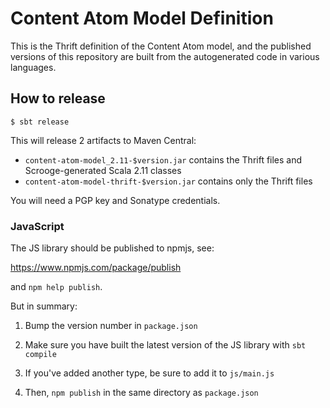 # Content Atom Model Definition

This is the Thrift definition of the Content Atom model, and the published
versions of this repository are built from the autogenerated code in various
languages.

## How to release

```
$ sbt release
```

This will release 2 artifacts to Maven Central:

* `content-atom-model_2.11-$version.jar` contains the Thrift files and Scrooge-generated Scala 2.11 classes
* `content-atom-model-thrift-$version.jar` contains only the Thrift files

You will need a PGP key and Sonatype credentials.

### JavaScript

The JS library should be published to npmjs, see:

https://www.npmjs.com/package/publish

and `npm help publish`.

But in summary:

1. Bump the version number in `package.json`

2. Make sure you have built the latest version of the JS library with `sbt compile`

3. If you've added another type, be sure to add it to `js/main.js`

4. Then, `npm publish` in the same directory as `package.json`
